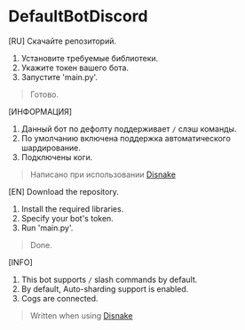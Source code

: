 # DefaultBotDiscord

[RU] Скачайте репозиторий.

1. Установите требуемые библиотеки.
2. Укажите токен вашего бота.
3. Запустите 'main.py'.
> Готово.

[ИНФОРМАЦИЯ]
1. Данный бот по дефолту поддерживает `/`  слэш команды.
2. По умолчанию включена поддержка автоматического шардирование.
3. Подключены коги.

> Написано при использовании [Disnake](https://disnake.dev)






[EN] Download the repository.

1. Install the required libraries.
2. Specify your bot's token.
3. Run 'main.py'.

> Done.

[INFO]
1. This bot supports `/` slash commands by default.
2. By default, Auto-sharding support is enabled.
3. Cogs are connected.

> Written when using [Disnake](https://disnake.dev)
